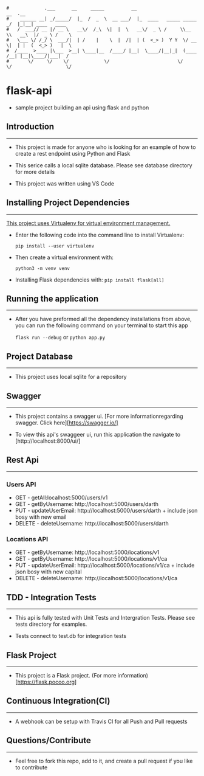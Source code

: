 ```
#             .___      __     _____          __                         __  .__               
#    ______ __| _/_____/  |_  /  _  \  __ ___/  |_  ____   _____ _____ _/  |_|__| ____   ____  
#   /  ___// __ |/ __ \   __\/  /_\  \|  |  \   __\/  _ \ /     \\__  \\   __\  |/  _ \ /    \ 
#   \___ \/ /_/ \  ___/|  | /    |    \  |  /|  | (  <_> )  Y Y  \/ __ \|  | |  (  <_> )   |  \
#  /____  >____ |\___  >__| \____|__  /____/ |__|  \____/|__|_|  (____  /__| |__|\____/|___|  /
#       \/     \/    \/             \/                         \/     \/                    \/ 
```
# flask-api

- sample project building an api using flask and python

<h2>Introduction</h2>
<hr>

- This project is made for anyone who is looking for an example of how to create a rest endpoint using Python and Flask

- This serice calls a local sqlite database. Please see database directory for more details

- This project was written using VS Code

<h2>Installing Project Dependencies</h2>
<hr>

[This project uses Virtualenv for virtual environment management.](https://packaging.python.org/en/latest/guides/installing-using-pip-and-virtual-environments/s)

- Enter the following code into the command line to install Virtualenv:

    `pip install --user virtualenv`

- Then create a virtual environment with:

    `python3 -m venv venv`

- Installing Flask dependencies with:
    `pip install flask[all]`


<h2>Running the application</h2>
<hr>

- After you have preformed all the dependency installations from above, you can run the following command on your terminal to start this app

    `flask run --debug` or `python app.py`

<h2>Project Database</h2>
<hr>

- This project uses local sqlite for a repository

<h2>Swagger</h2>
<hr>

- This project contains a swagger ui. [For more informationregarding swagger. Click here][https://swagger.io/]

- To view this api's swaggeer ui, run this application the navigate to [http://localhost:8000/ui/]

<h2>Rest Api</h2>
<hr>

<h3>Users API</h3>

- GET - getAll:localhost:5000/users/v1
- GET - getByUsername: http://localhost:5000/users/darth
- PUT - updateUserEmail: http://localhost:5000/users/darth + include json bosy with new email
- DELETE - deleteUsername: http://localhost:5000/users/darth

<h3>Locations API</h3>

- GET - getByUsername: http://localhost:5000/locations/v1
- GET - getByUsername: http://localhost:5000/locations/v1/ca
- PUT - updateUserEmail: http://localhost:5000/locations/v1/ca + include json bosy with new capital
- DELETE - deleteUsername: http://localhost:5000/locations/v1/ca

<h2>TDD - Integration Tests</h2>
<hr>

- This api is fully tested with Unit Tests and Intergration Tests. Please see tests directory for examples. 

- Tests connect to test.db for integration tests

<h2>Flask Project</h2>
<hr>

- This project is a Flask project. (For more information)[https://flask.pocoo.org]

<h2>Continuous Integration(CI)</h2>
<hr>

- A webhook can be setup with Travis CI for all Push and Pull requests

<h2>Questions/Contribute</h2>
<hr>

- Feel free to fork this repo, add to it, and create a pull request if you like to contribute